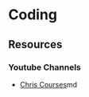 # Coding

## Resources

### Youtube Channels
- [Chris Courses](https://www.youtube.com/channel/UC9Yp2yz6-pwhQuPlIDV_mjA)md 